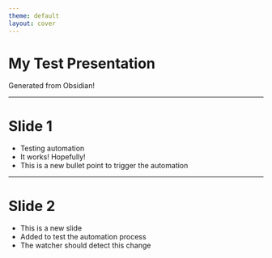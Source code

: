 ```yaml
---
theme: default
layout: cover
---
```


# My Test Presentation
Generated from Obsidian!

---

# Slide 1
- Testing automation
- It works! Hopefully!
- This is a new bullet point to trigger the automation

---

# Slide 2
- This is a new slide
- Added to test the automation process
- The watcher should detect this change

